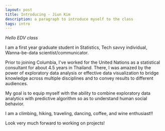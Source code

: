 ```yaml
---
layout: post
title: Introducing - Jiun Kim
description: a paragraph to introduce myself to the class
tags: intro
---
```


*Hello EDV class*

I am a first year graduate student in Statistics, Tech savvy individual, Wanna-be-data scientist/communicator.

Prior to joining Columbia, I've worked for the United Nations as a statistical consultant for about 4.5 years in Thailand.
There, I was amazed by the power of exploratory data analysis or effective data visualization to bridge knowledge across multiple disciplines and to convey results to different audiences.

My goal is to equip myself with the ability to combine exploratory data analytics with predictive algorithm so as to understand human social behavior.

I am a climbing, hiking, traveling, dancing, coffee, and wine enthusiast!!

Look very much forward to working on projects! 

